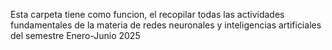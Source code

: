Esta carpeta tiene como funcion, el recopilar todas las actividades fundamentales de la materia de redes neuronales y inteligencias artificiales del semestre Enero-Junio 2025
